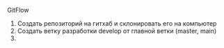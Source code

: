GitFlow
1. Создать репозиторий на гитхаб и склонировать его на компьютер
2. Создать ветку разработки develop от главной ветки (master, main)
3. 